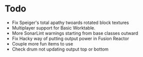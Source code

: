 # Todo
- Fix Speiger's total apathy twoards rotated block textures
- Multiplayer support for Basic Worktable.
- More SonarLint warnings starting from base classes outward
- Fix Hacky way of putting output power in Fusion Reactor
- Couple more fun items to use
- Check drum not updating output top or bottom